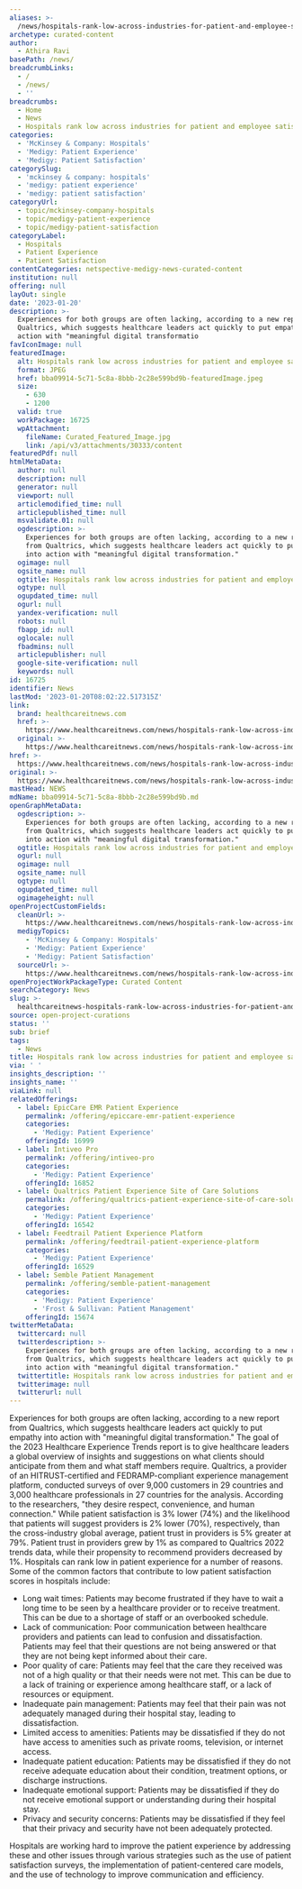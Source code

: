 ```yaml
---
aliases: >-
  /news/hospitals-rank-low-across-industries-for-patient-and-employee-satisfaction
archetype: curated-content
author:
  - Athira Ravi
basePath: /news/
breadcrumbLinks:
  - /
  - /news/
  - ''
breadcrumbs:
  - Home
  - News
  - Hospitals rank low across industries for patient and employee satisfaction
categories:
  - 'McKinsey & Company: Hospitals'
  - 'Medigy: Patient Experience'
  - 'Medigy: Patient Satisfaction'
categorySlug:
  - 'mckinsey & company: hospitals'
  - 'medigy: patient experience'
  - 'medigy: patient satisfaction'
categoryUrl:
  - topic/mckinsey-company-hospitals
  - topic/medigy-patient-experience
  - topic/medigy-patient-satisfaction
categoryLabel:
  - Hospitals
  - Patient Experience
  - Patient Satisfaction
contentCategories: netspective-medigy-news-curated-content
institution: null
offering: null
layOut: single
date: '2023-01-20'
description: >-
  Experiences for both groups are often lacking, according to a new report from
  Qualtrics, which suggests healthcare leaders act quickly to put empathy into
  action with "meaningful digital transformatio
favIconImage: null
featuredImage:
  alt: Hospitals rank low across industries for patient and employee satisfaction
  format: JPEG
  href: bba09914-5c71-5c8a-8bbb-2c28e599bd9b-featuredImage.jpeg
  size:
    - 630
    - 1200
  valid: true
  workPackage: 16725
  wpAttachment:
    fileName: Curated_Featured_Image.jpg
    link: /api/v3/attachments/30333/content
featuredPdf: null
htmlMetaData:
  author: null
  description: null
  generator: null
  viewport: null
  articlemodified_time: null
  articlepublished_time: null
  msvalidate.01: null
  ogdescription: >-
    Experiences for both groups are often lacking, according to a new report
    from Qualtrics, which suggests healthcare leaders act quickly to put empathy
    into action with "meaningful digital transformation."
  ogimage: null
  ogsite_name: null
  ogtitle: Hospitals rank low across industries for patient and employee satisfaction
  ogtype: null
  ogupdated_time: null
  ogurl: null
  yandex-verification: null
  robots: null
  fbapp_id: null
  oglocale: null
  fbadmins: null
  articlepublisher: null
  google-site-verification: null
  keywords: null
id: 16725
identifier: News
lastMod: '2023-01-20T08:02:22.517315Z'
link:
  brand: healthcareitnews.com
  href: >-
    https://www.healthcareitnews.com/news/hospitals-rank-low-across-industries-patient-and-employee-satisfaction
  original: >-
    https://www.healthcareitnews.com/news/hospitals-rank-low-across-industries-patient-and-employee-satisfaction
href: >-
  https://www.healthcareitnews.com/news/hospitals-rank-low-across-industries-patient-and-employee-satisfaction
original: >-
  https://www.healthcareitnews.com/news/hospitals-rank-low-across-industries-patient-and-employee-satisfaction
mastHead: NEWS
mdName: bba09914-5c71-5c8a-8bbb-2c28e599bd9b.md
openGraphMetaData:
  ogdescription: >-
    Experiences for both groups are often lacking, according to a new report
    from Qualtrics, which suggests healthcare leaders act quickly to put empathy
    into action with "meaningful digital transformation."
  ogtitle: Hospitals rank low across industries for patient and employee satisfaction
  ogurl: null
  ogimage: null
  ogsite_name: null
  ogtype: null
  ogupdated_time: null
  ogimageheight: null
openProjectCustomFields:
  cleanUrl: >-
    https://www.healthcareitnews.com/news/hospitals-rank-low-across-industries-patient-and-employee-satisfaction
  medigyTopics:
    - 'McKinsey & Company: Hospitals'
    - 'Medigy: Patient Experience'
    - 'Medigy: Patient Satisfaction'
  sourceUrl: >-
    https://www.healthcareitnews.com/news/hospitals-rank-low-across-industries-patient-and-employee-satisfaction
openProjectWorkPackageType: Curated Content
searchCategory: News
slug: >-
  healthcareitnews-hospitals-rank-low-across-industries-for-patient-and-employee-satisfaction
source: open-project-curations
status: ''
sub: brief
tags:
  - News
title: Hospitals rank low across industries for patient and employee satisfaction
via: ' '
insights_description: ''
insights_name: ''
viaLink: null
relatedOfferings:
  - label: EpicCare EMR Patient Experience
    permalink: /offering/epiccare-emr-patient-experience
    categories:
      - 'Medigy: Patient Experience'
    offeringId: 16999
  - label: Intiveo Pro
    permalink: /offering/intiveo-pro
    categories:
      - 'Medigy: Patient Experience'
    offeringId: 16852
  - label: Qualtrics Patient Experience Site of Care Solutions
    permalink: /offering/qualtrics-patient-experience-site-of-care-solutions
    categories:
      - 'Medigy: Patient Experience'
    offeringId: 16542
  - label: Feedtrail Patient Experience Platform
    permalink: /offering/feedtrail-patient-experience-platform
    categories:
      - 'Medigy: Patient Experience'
    offeringId: 16529
  - label: Semble Patient Management
    permalink: /offering/semble-patient-management
    categories:
      - 'Medigy: Patient Experience'
      - 'Frost & Sullivan: Patient Management'
    offeringId: 15674
twitterMetaData:
  twittercard: null
  twitterdescription: >-
    Experiences for both groups are often lacking, according to a new report
    from Qualtrics, which suggests healthcare leaders act quickly to put empathy
    into action with "meaningful digital transformation."
  twittertitle: Hospitals rank low across industries for patient and employee satisfaction
  twitterimage: null
  twitterurl: null
---
```

<p>Experiences for both groups are often lacking, according to a new report from Qualtrics, which suggests healthcare leaders act quickly to put empathy into action with "meaningful digital transformation." The goal of the 2023 Healthcare Experience Trends report is to give healthcare leaders a global overview of insights and suggestions on what clients should anticipate from them and what staff members require. Qualtrics, a provider of an HITRUST-certified and FEDRAMP-compliant experience management platform, conducted surveys of over 9,000 customers in 29 countries and 3,000 healthcare professionals in 27 countries for the analysis. According to the researchers, "they desire respect, convenience, and human connection." While patient satisfaction is 3% lower (74%) and the likelihood that patients will suggest providers is 2% lower (70%), respectively, than the cross-industry global average, patient trust in providers is 5% greater at 79%. Patient trust in providers grew by 1% as compared to Qualtrics 2022 trends data, while their propensity to recommend providers decreased by 1%. Hospitals can rank low in patient experience for a number of reasons. Some of the common factors that contribute to low patient satisfaction scores in hospitals include:</p><ul><li>Long wait times: Patients may become frustrated if they have to wait a long time to be seen by a healthcare provider or to receive treatment. This can be due to a shortage of staff or an overbooked schedule.</li><li>Lack of communication: Poor communication between healthcare providers and patients can lead to confusion and dissatisfaction. Patients may feel that their questions are not being answered or that they are not being kept informed about their care.</li><li>Poor quality of care: Patients may feel that the care they received was not of a high quality or that their needs were not met. This can be due to a lack of training or experience among healthcare staff, or a lack of resources or equipment.</li><li>Inadequate pain management: Patients may feel that their pain was not adequately managed during their hospital stay, leading to dissatisfaction.</li><li>Limited access to amenities: Patients may be dissatisfied if they do not have access to amenities such as private rooms, television, or internet access.</li><li>Inadequate patient education: Patients may be dissatisfied if they do not receive adequate education about their condition, treatment options, or discharge instructions.</li><li>Inadequate emotional support: Patients may be dissatisfied if they do not receive emotional support or understanding during their hospital stay.</li><li>Privacy and security concerns: Patients may be dissatisfied if they feel that their privacy and security have not been adequately protected.</li></ul><p>Hospitals are working hard to improve the patient experience by addressing these and other issues through various strategies such as the use of patient satisfaction surveys, the implementation of patient-centered care models, and the use of technology to improve communication and efficiency.</p>
